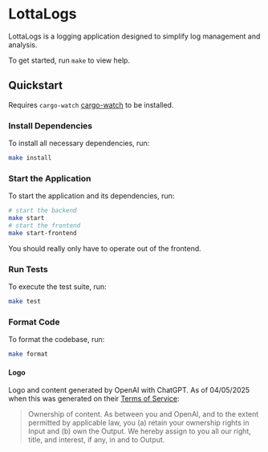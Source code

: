 # LottaLogs

LottaLogs is a logging application designed to simplify log management and analysis.

To get started, run `make` to view help.

## Quickstart 

Requires `cargo-watch` [cargo-watch](https://crates.io/crates/cargo-watch) to be installed.

### Install Dependencies
To install all necessary dependencies, run:
```bash
make install
```

### Start the Application
To start the application and its dependencies, run:
```bash
# start the backend
make start
# start the frontend
make start-frontend
```

You should really only have to operate out of the frontend.

### Run Tests
To execute the test suite, run:
```bash
make test
```

### Format Code
To format the codebase, run:
```bash
make format
```

#### Logo

Logo and content generated by OpenAI with ChatGPT. As of 04/05/2025 when this was generated on their [Terms of Service](https://openai.com/policies/row-terms-of-use/):

> Ownership of content. As between you and OpenAI, and to the extent permitted by applicable law, 
> you (a) retain your ownership rights in Input and (b) own the Output. We hereby assign to you 
> all our right, title, and interest, if any, in and to Output.
